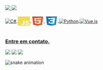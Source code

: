 <div>
  <a href="https://github.com/Chimborski-Chrys">
  <img height="180em" src="https://github-readme-stats.vercel.app/api?username=Chimborski-Chrys&show_icons=true&theme=merko&include_all_commits=true&count_private=true"/>
  <img height="180em" src="https://github-readme-stats.vercel.app/api/top-langs/?username=Chimborski-Chrys&layout=compact&langs_count=6&theme=tokyonight"/>
</div>
<div style="display: inline_block"><br>
  <img align="center" alt="C#" height="30" width="40" src="https://cdn.jsdelivr.net/gh/devicons/devicon/icons/csharp/csharp-original.svg" />
  <img align="center" alt="Js" height="30" width="40" src="https://raw.githubusercontent.com/devicons/devicon/master/icons/javascript/javascript-plain.svg">
  <img align="center" alt="HTML" height="30" width="40" src="https://raw.githubusercontent.com/devicons/devicon/master/icons/html5/html5-original.svg">
  <img align="center" alt="CSS" height="30" width="40" src="https://raw.githubusercontent.com/devicons/devicon/master/icons/css3/css3-original.svg">
  <img align="center" alt="Python" height="30" width="40" src="https://cdn.jsdelivr.net/gh/devicons/devicon/icons/python/python-original.svg" />
   <img align="center" alt="Vue.js"  height="30" width="40" src="https://skillicons.dev/icons?i=vue&perline=1" />
</div>
 
 <br>
 
  ### Entre em contato.
 
<div> 
 <a href="https://discord.gg/BgwtVYu6" target="_blank"><img src="https://img.shields.io/badge/Discord-7289DA?style=for-the-badge&logo=discord&logoColor=white" target="_blank"></a> 
  <a href ="mailto:chrystiomar@gmail.com"><img src="https://img.shields.io/badge/-Gmail-%23333?style=for-the-badge&logo=gmail&logoColor=white" target="_blank"></a>
  <a href="https://www.linkedin.com/in/chrystiomar-chimborski-3809a5176/" target="_blank"><img src="https://img.shields.io/badge/-LinkedIn-%230077B5?style=for-the-badge&logo=linkedin&logoColor=white" target="_blank"></a> 
  
  
 

  ![snake animation](https://github.com/Chimborski-Chrys/Chimborski-Chrys/blob/output/github-contribution-grid-snake2.svg)

</div>
